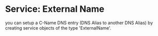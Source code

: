 # Service: External Name


you can setup a C-Name DNS entry (DNS Alias to another DNS Alias) by creating service objects of the type 'ExternalName'.


